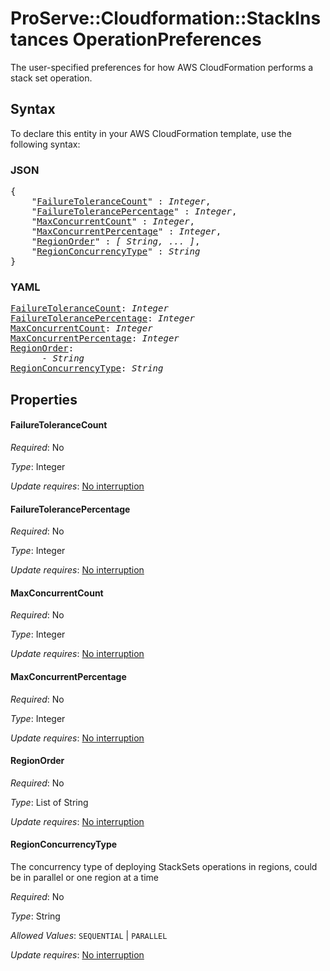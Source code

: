 # ProServe::Cloudformation::StackInstances OperationPreferences

The user-specified preferences for how AWS CloudFormation performs a stack set operation.

## Syntax

To declare this entity in your AWS CloudFormation template, use the following syntax:

### JSON

<pre>
{
    "<a href="#failuretolerancecount" title="FailureToleranceCount">FailureToleranceCount</a>" : <i>Integer</i>,
    "<a href="#failuretolerancepercentage" title="FailureTolerancePercentage">FailureTolerancePercentage</a>" : <i>Integer</i>,
    "<a href="#maxconcurrentcount" title="MaxConcurrentCount">MaxConcurrentCount</a>" : <i>Integer</i>,
    "<a href="#maxconcurrentpercentage" title="MaxConcurrentPercentage">MaxConcurrentPercentage</a>" : <i>Integer</i>,
    "<a href="#regionorder" title="RegionOrder">RegionOrder</a>" : <i>[ String, ... ]</i>,
    "<a href="#regionconcurrencytype" title="RegionConcurrencyType">RegionConcurrencyType</a>" : <i>String</i>
}
</pre>

### YAML

<pre>
<a href="#failuretolerancecount" title="FailureToleranceCount">FailureToleranceCount</a>: <i>Integer</i>
<a href="#failuretolerancepercentage" title="FailureTolerancePercentage">FailureTolerancePercentage</a>: <i>Integer</i>
<a href="#maxconcurrentcount" title="MaxConcurrentCount">MaxConcurrentCount</a>: <i>Integer</i>
<a href="#maxconcurrentpercentage" title="MaxConcurrentPercentage">MaxConcurrentPercentage</a>: <i>Integer</i>
<a href="#regionorder" title="RegionOrder">RegionOrder</a>: <i>
      - String</i>
<a href="#regionconcurrencytype" title="RegionConcurrencyType">RegionConcurrencyType</a>: <i>String</i>
</pre>

## Properties

#### FailureToleranceCount

_Required_: No

_Type_: Integer

_Update requires_: [No interruption](https://docs.aws.amazon.com/AWSCloudFormation/latest/UserGuide/using-cfn-updating-stacks-update-behaviors.html#update-no-interrupt)

#### FailureTolerancePercentage

_Required_: No

_Type_: Integer

_Update requires_: [No interruption](https://docs.aws.amazon.com/AWSCloudFormation/latest/UserGuide/using-cfn-updating-stacks-update-behaviors.html#update-no-interrupt)

#### MaxConcurrentCount

_Required_: No

_Type_: Integer

_Update requires_: [No interruption](https://docs.aws.amazon.com/AWSCloudFormation/latest/UserGuide/using-cfn-updating-stacks-update-behaviors.html#update-no-interrupt)

#### MaxConcurrentPercentage

_Required_: No

_Type_: Integer

_Update requires_: [No interruption](https://docs.aws.amazon.com/AWSCloudFormation/latest/UserGuide/using-cfn-updating-stacks-update-behaviors.html#update-no-interrupt)

#### RegionOrder

_Required_: No

_Type_: List of String

_Update requires_: [No interruption](https://docs.aws.amazon.com/AWSCloudFormation/latest/UserGuide/using-cfn-updating-stacks-update-behaviors.html#update-no-interrupt)

#### RegionConcurrencyType

The concurrency type of deploying StackSets operations in regions, could be in parallel or one region at a time

_Required_: No

_Type_: String

_Allowed Values_: <code>SEQUENTIAL</code> | <code>PARALLEL</code>

_Update requires_: [No interruption](https://docs.aws.amazon.com/AWSCloudFormation/latest/UserGuide/using-cfn-updating-stacks-update-behaviors.html#update-no-interrupt)

